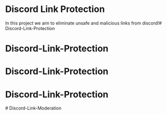 # Discord Link Protection

In this project we aim to eliminate unsafe and malicious links from discord!# Discord-Link-Protection
# Discord-Link-Protection
# Discord-Link-Protection
# Discord-Link-Protection
#   D i s c o r d - L i n k - M o d e r a t i o n  
 